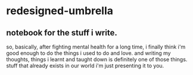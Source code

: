 # redesigned-umbrella

## notebook for the stuff i write. 

so, basically, after fighting mental health for a long time, i finally think i'm good enough to do the things i used to do and love. and writing my thoughts, things i learnt and taught down is definitely one of those things. stuff that already exists in our world i'm just presenting it to you.




